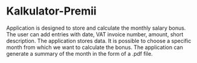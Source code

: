 # Kalkulator-Premii

Application is designed to store and calculate the monthly salary bonus. The user can add entries with date, VAT invoice number, amount, short description. The application stores data. It is possible to choose a specific month from which we want to calculate the bonus. The application can generate a summary of the month in the form of a .pdf file.
